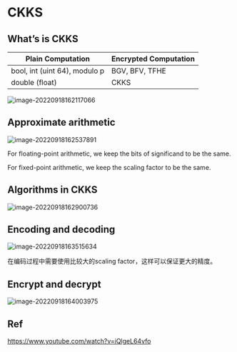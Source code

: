 # CKKS


## What’s is CKKS

| Plain Computation             | Encrypted Computation |
| ----------------------------- | --------------------- |
| bool, int (uint 64), modulo p | BGV, BFV, TFHE        |
| double (float)                | CKKS                  |

![image-20220918162117066](https://cdn.jsdelivr.net/gh/JoshuaChou2018/oss@main/uPic/image-20220918162117066.Ku5Nj6.png)

## Approximate arithmetic

![image-20220918162537891](https://cdn.jsdelivr.net/gh/JoshuaChou2018/oss@main/uPic/image-20220918162537891.9Y2Dr7.png)

For floating-point arithmetic, we keep the bits of significand to be the same.

For fixed-point arithmetic, we keep the scaling factor to be the same.

## Algorithms in CKKS

![image-20220918162900736](https://cdn.jsdelivr.net/gh/JoshuaChou2018/oss@main/uPic/image-20220918162900736.SXIN4t.png)

## Encoding and decoding

![image-20220918163515634](https://cdn.jsdelivr.net/gh/JoshuaChou2018/oss@main/uPic/image-20220918163515634.RwOjkR.png)

在编码过程中需要使用比较大的scaling factor，这样可以保证更大的精度。

## Encrypt and decrypt

![image-20220918164003975](https://cdn.jsdelivr.net/gh/JoshuaChou2018/oss@main/uPic/image-20220918164003975.asv6vQ.png)







## Ref

https://www.youtube.com/watch?v=iQlgeL64vfo

